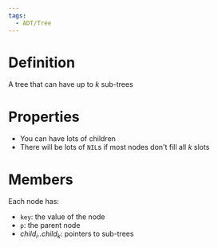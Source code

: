 ```yaml
---
tags:
  - ADT/Tree
---
```


# Definition
A tree that can have up to $k$ sub-trees

# Properties
- You can have lots of children
- There will be lots of `NIL`s if most nodes don't fill all $k$ slots

# Members
Each node has:
- `key`: the value of the node
- `p`: the parent node
- $child_{i}..child_{k}$: pointers to sub-trees
